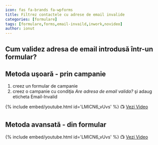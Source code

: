```yaml
---
icon: fas fa-brands fa-wpforms
title: Filtrez contactele cu adrese de email invalide
categories: [formulare]
tags: [formulare,forms,email-invaild,inwork,novideo]
author: ionut
---
```


## <i class='fas fa-brands fa-wpforms'></i> Cum validez adresa de email introdusă într-un formular?

## Metoda uşoară - prin campanie
1. creez un formular de campanie
1. creez o campanie cu condiţia _Are adresa de email valida?_ şi adaug eticheta Email-Invalid

[//]: # (Comming soon video)

{% include embed/youtube.html id='LMlCN6_vUvs' %}
📺 [Vezi Video](https://www.youtube.com/watch?v=LMlCN6_vUvs)

## Metoda avansată - din formular

[//]: # (Comming soon video)

{% include embed/youtube.html id='LMlCN6_vUvs' %}
📺 [Vezi Video](https://www.youtube.com/watch?v=LMlCN6_vUvs)

